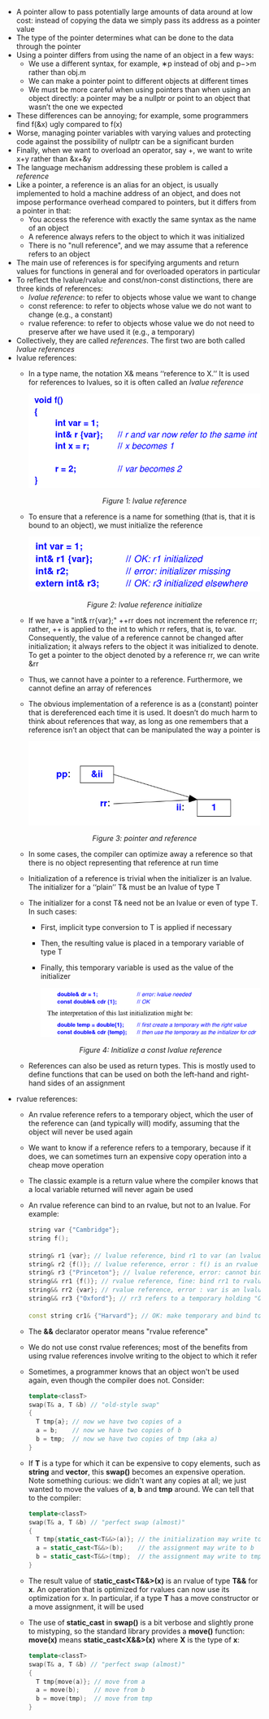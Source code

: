 - A pointer allow to pass potentially large amounts of data around at low cost: instead of copying the data we simply pass its address as a pointer value
- The type of the pointer determines what can be done to the data through the pointer
- Using a pointer differs from using the name of an object in a few ways:
  - We use a different syntax, for example, ∗p instead of obj and p−>m rather than obj.m
  - We can make a pointer point to different objects at different times
  - We must be more careful when using pointers than when using an object directly: a pointer may be a nullptr or point to an object that wasn’t the one we expected
- These differences can be annoying; for example, some programmers find f(&x) ugly compared to f(x)
- Worse, managing pointer variables with varying values and protecting code against the possibility of nullptr can be a significant burden
- Finally, when we want to overload an operator, say +, we want to write x+y rather than &x+&y
- The language mechanism addressing these problem is called a _reference_
- Like a pointer, a reference is an alias for an object, is usually implemented to hold a machine address of an object, and does not impose performance overhead compared to pointers, but it differs from a pointer in that:
  - You access the reference with exactly the same syntax as the name of an object
  - A reference always refers to the object to which it was initialized
  - There is no "null reference", and we may assume that a reference refers to an object
- The main use of references is for specifying arguments and return values for functions in general and for overloaded operators in particular
- To reflect the lvalue/rvalue and const/non-const distinctions, there are three kinds of references:
  - _lvalue reference_: to refer to objects whose value we want to change
  - const reference: to refer to objects whose value we do not want to change (e.g., a constant)
  - rvalue reference: to refer to objects whose value we do not need to preserve after we have used it (e.g., a temporary)
- Collectively, they are called _references_. The first two are both called _lvalue references_
- lvalue references:
  - In a type name, the notation X& means ‘‘reference to X.’’ It is used for references to lvalues, so it is often called an _lvalue reference_
  
    ![lvalue reference](./images/LvalueReference.png)
    <p align="center"><i>Figure 1: lvalue reference </p></i> 

  - To ensure that a reference is a name for something (that is, that it is bound to an object), we must initialize the reference
  
    ![lvalue reference initialize](./images/LvalueReferenceInitialize.png)
    <p align="center"><i>Figure 2: lvalue reference initialize</p></i>
    
  - If we have a "int& rr{var};" ++rr does not increment the reference rr; rather, ++ is applied to the int to which rr refers, that is, to var. Consequently, the value of a reference cannot be changed after initialization; it always refers to the object it was initialized to denote. To get a pointer to the object denoted by a reference rr, we can write &rr
  - Thus, we cannot have a pointer to a reference. Furthermore, we cannot define an array of references
  - The obvious implementation of a reference is as a (constant) pointer that is dereferenced each time it is used. It doesn’t do much harm to think about references that way, as long as one remembers that a reference isn’t an object that can be manipulated the way a pointer is
  
    ![pointer and reference](./images/PointerVsReference.png)
    <p align="center"><i>Figure 3: pointer and reference</p></i>

  - In some cases, the compiler can optimize away a reference so that there is no object representing that reference at run time
  - Initialization of a reference is trivial when the initializer is an lvalue. The initializer for a ‘‘plain’’ T& must be an lvalue of type T
  - The initializer for a const T& need not be an lvalue or even of type T. In such cases:
    - First, implicit type conversion to T is applied if necessary
    - Then, the resulting value is placed in a temporary variable of type T
    - Finally, this temporary variable is used as the value of the initializer
    
      ![Initialize a const lvalue reference](./images/InitialzeConstLvalueReference.png)
      <p align="center"><i>Figure 4: Initialize a const lvalue reference</p></i>

  - References can also be used as return types. This is mostly used to define functions that can be used on both the left-hand and right-hand sides of an assignment
- rvalue references:
  - An rvalue reference refers to a temporary object, which the user of the reference can (and typically will) modify, assuming that the object will never be used again
  - We want to know if a reference refers to a temporary, because if it does, we can sometimes turn an expensive copy operation into a cheap move operation
  - The classic example is a return value where the compiler knows that a local variable returned will never again be used
  - An rvalue reference can bind to an rvalue, but not to an lvalue. For example:
    ```cpp
    string var {"Cambridge"}; 
    string f(); 
    
    string& r1 {var}; // lvalue reference, bind r1 to var (an lvalue) 
    string& r2 {f()}; // lvalue reference, error : f() is an rvalue 
    string& r3 {"Princeton"}; // lvalue reference, error: cannot bind to temporary
    string&& rr1 {f()}; // rvalue reference, fine: bind rr1 to rvalue (a temporary)
    string&& rr2 {var}; // rvalue reference, error : var is an lvalue
    string&& rr3 {"Oxford"}; // rr3 refers to a temporary holding "Oxford"
    
    const string cr1& {"Harvard"}; // OK: make temporary and bind to cr1
    ```
  - The **&&** declarator operator means "rvalue reference"
  - We do not use const rvalue references; most of the benefits from using rvalue references involve writing to the object to which it refer
  - Sometimes, a programmer knows that an object won't be used again, even though the compiler does not. Consider:
  
    ```cpp
    template<classT>
    swap(T& a, T &b) // "old-style swap"
    {
      T tmp{a}; // now we have two copies of a
      a = b;    // now we have two copies of b
      b = tmp;  // now we have two copies of tmp (aka a)
    }
    ```
  - If **T** is a type for which it can be expensive to copy elements, such as **string** and **vector**, this **swap()** becomes an expensive operation. Note something curious: we didn't want any copies at all; we just wanted to move the values of **a**, **b** and **tmp** around. We can tell that to the compiler:
    
    ```cpp
    template<classT>
    swap(T& a, T &b) // "perfect swap (almost)"
    {
      T tmp{static_cast<T&&>(a)}; // the initialization may write to a
      a = static_cast<T&&>(b);    // the assignment may write to b
      b = static_cast<T&&>(tmp);  // the assignment may write to tmp
    }
    ```
  - The result value of s**tatic_cast<T&&>(x)** is an rvalue of type **T&&** for **x**. An operation that is optimized for rvalues can now use its optimization for x. In particular, if a type **T** has a move constructor or a move assignment, it will be used
  - The use of **static_cast** in **swap()** is a bit verbose and slightly prone to mistyping, so the standard library provides a **move()** function: **move(x)** means **static_cast<X&&>(x)** where **X** is the type of **x**:
    ```cpp
    template<classT>
    swap(T& a, T &b) // "perfect swap (almost)"
    {
      T tmp{move(a)}; // move from a
      a = move(b);    // move from b
      b = move(tmp);  // move from tmp
    }
    ```